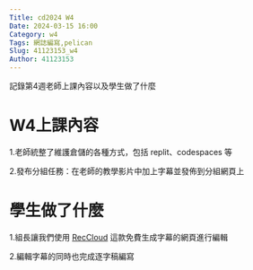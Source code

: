 ```yaml
---
Title: cd2024 W4
Date: 2024-03-15 16:00
Category: w4
Tags: 網誌編寫,pelican
Slug: 41123153_w4
Author: 41123153
---
```


記錄第4週老師上課內容以及學生做了什麼

<!-- PELICAN_END_SUMMARY -->

# W4上課內容

1.老師統整了維護倉儲的各種方式，包括 replit、codespaces 等

2.發布分組任務：在老師的教學影片中加上字幕並發佈到分組網頁上

# 學生做了什麼

1.組長讓我們使用 [RecCloud] 這款免費生成字幕的網頁進行編輯

[RecCloud]:https://reccloud.com/tw/ai-subtitle

2.編輯字幕的同時也完成逐字稿編寫